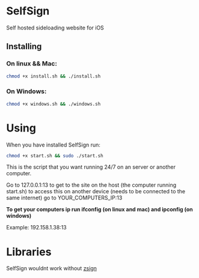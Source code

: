 # SelfSign
Self hosted sideloading website for iOS 

## Installing
### On linux && Mac:
```bash
chmod +x install.sh && ./install.sh
```
### On Windows:
```bash
chmod +x windows.sh && ./windows.sh
```

# Using
When you have installed SelfSign run:
```bash
chmod +x start.sh && sudo ./start.sh 
```
This is the script that you want running 24/7 on an server or another computer.

Go to 127.0.0.1:13 to get to the site on the host (the computer running start.sh) to access this on another device (needs to be connected to the same internet) go to YOUR_COMPUTERS_IP:13

**To get your computers ip run ifconfig (on linux and mac) and ipconfig (on windows)**

Example: 192.158.1.38:13

# Libraries
SelfSign wouldnt work without [zsign](https://github.com/zhlynn/zsign)